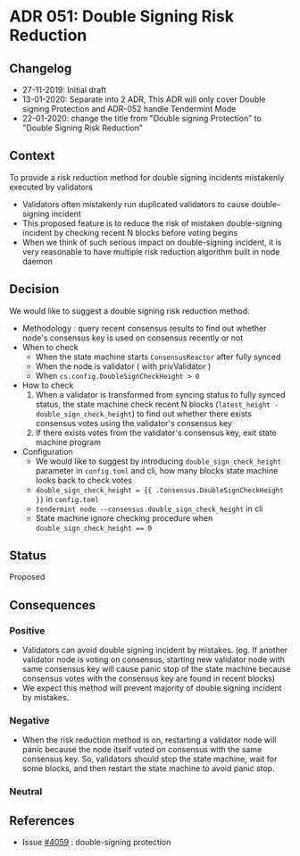 # ADR 051: Double Signing Risk Reduction

## Changelog

* 27-11-2019: Initial draft
* 13-01-2020: Separate into 2 ADR, This ADR will only cover Double signing Protection and ADR-052 handle Tendermint Mode
* 22-01-2020: change the title from "Double signing Protection" to "Double Signing Risk Reduction"

## Context

To provide a risk reduction method for double signing incidents mistakenly executed by validators
- Validators often mistakenly run duplicated validators to cause double-signing incident
- This proposed feature is to reduce the risk of mistaken double-signing incident by checking recent N blocks before voting begins
- When we think of such serious impact on double-signing incident, it is very reasonable to have multiple risk reduction algorithm built in node daemon

## Decision

We would like to suggest a double signing risk reduction method.

- Methodology : query recent consensus results to find out whether node's consensus key is used on consensus recently or not
- When to check
    - When the state machine starts `ConsensusReactor` after fully synced
    - When the node is validator ( with privValidator )
    - When `cs.config.DoubleSignCheckHeight > 0`
- How to check
    1. When a validator is transformed from syncing status to fully synced status, the state machine check recent N blocks (`latest_height - double_sign_check_height`) to find out whether there exists consensus votes using the validator's consensus key
    2. If there exists votes from the validator's consensus key, exit state machine program
- Configuration
    - We would like to suggest by introducing `double_sign_check_height` parameter in `config.toml` and cli, how many blocks state machine looks back to check votes
    - <span v-pre>`double_sign_check_height = {{ .Consensus.DoubleSignCheckHeight }}`</span> in `config.toml`
    - `tendermint node --consensus.double_sign_check_height` in cli
    - State machine ignore checking procedure when `double_sign_check_height == 0`

## Status

Proposed

## Consequences

### Positive

- Validators can avoid double signing incident by mistakes. (eg. If another validator node is voting on consensus, starting new validator node with same consensus key will cause panic stop of the state machine because consensus votes with the consensus key are found in recent blocks)
- We expect this method will prevent majority of double signing incident by mistakes.

### Negative

- When the risk reduction method is on, restarting a validator node will panic because the node itself voted on consensus with the same consensus key. So, validators should stop the state machine, wait for some blocks, and then restart the state machine to avoid panic stop.

### Neutral

## References

- Issue [#4059](https://github.com/evdatsion/tendermint/issues/4059) : double-signing protection
